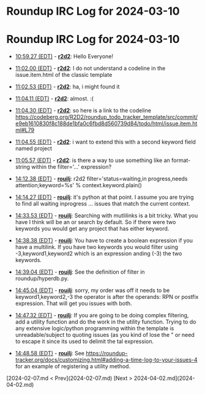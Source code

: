 # Roundup IRC Log for 2024-03-10 #
# Roundup IRC Log for 2024-03-10
* <a href="#10:59.27" id="10:59.27">10:59.27 (EDT)</a> - __[r2d2](https://github.com/r2d2)__: Hello Everyone!

* <a href="#11:02.00" id="11:02.00">11:02.00 (EDT)</a> - __[r2d2](https://github.com/r2d2)__: I do not understand a codeline in the issue.item.html of the classic template

* <a href="#11:02.53" id="11:02.53">11:02.53 (EDT)</a> - __[r2d2](https://github.com/r2d2)__: ha, i might found it

* <a href="#11:04.11" id="11:04.11">11:04.11 (EDT)</a> - __[r2d2](https://github.com/r2d2)__: almost. :(

* <a href="#11:04.30" id="11:04.30">11:04.30 (EDT)</a> - __[r2d2](https://github.com/r2d2)__: so here is a link to the codeline <https://codeberg.org/R2D2/roundup_todo_tracker_template/src/commit/e9eb1610830f8c188de1bfa0c6fbd8d560739d84/todo/html/issue.item.html#L79>
* <a href="#11:04.55" id="11:04.55">11:04.55 (EDT)</a> - __[r2d2](https://github.com/r2d2)__: i want to extend this with a second keyword field named project

* <a href="#11:05.57" id="11:05.57">11:05.57 (EDT)</a> - __[r2d2](https://github.com/r2d2)__: is there a way to use something like an format-string within the filter='...' expression?

* <a href="#14:12.38" id="14:12.38">14:12.38 (EDT)</a> - __[rouilj](https://github.com/rouilj)__: r2d2 filter='status=waiting,in progress,needs attention;keyword=%s' % context.keyword.plain()

* <a href="#14:14.27" id="14:14.27">14:14.27 (EDT)</a> - __[rouilj](https://github.com/rouilj)__: it's python at that point. I assume you are trying to find all waiting inprogress ... issues that match the current context.

* <a href="#14:33.53" id="14:33.53">14:33.53 (EDT)</a> - __[rouilj](https://github.com/rouilj)__: Searching with mutlilinks is a bit tricky. What you have I think will be an or search by default. So if there were two keywords you would get any project that has either keyword.

* <a href="#14:38.38" id="14:38.38">14:38.38 (EDT)</a> - __[rouilj](https://github.com/rouilj)__: You have to create a boolean expression if you have a multilink. If you have two keywords you would filter using -3,keyword1,keyword2 which is an expression anding (-3) the two keywords.

* <a href="#14:39.04" id="14:39.04">14:39.04 (EDT)</a> - __[rouilj](https://github.com/rouilj)__: See the definition of filter in roundup/hyperdb.py.

* <a href="#14:45.04" id="14:45.04">14:45.04 (EDT)</a> - __[rouilj](https://github.com/rouilj)__: sorry, my order was off it needs to be keyword1,keyword2,-3 the operator is after the operands: RPN or postfix expression. That will get you issues with both.

* <a href="#14:47.32" id="14:47.32">14:47.32 (EDT)</a> - __[rouilj](https://github.com/rouilj)__: If you are going to be doing complex filtering, add a utility function and do the work in the utility function. Trying to do any extensive logic/python programming within the template is unreadable/subject to quoting issues (as you kind of lose the " or need to escape it since its used to delimit the tal expression.

* <a href="#14:48.58" id="14:48.58">14:48.58 (EDT)</a> - __[rouilj](https://github.com/rouilj)__: See <https://roundup-tracker.org/docs/customizing.html#adding-a-time-log-to-your-issues-4> for an example of registering a utility method.

<div class="inpage-footer">
[2024-02-07.md < Prev](2024-02-07.md)
[Next > 2024-04-02.md](2024-04-02.md)
</div>

